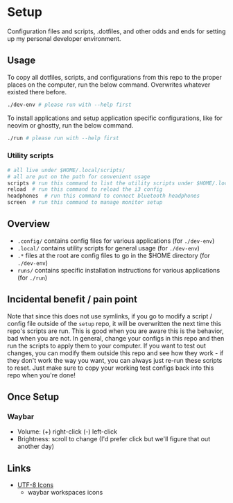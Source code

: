 # Setup

Configuration files and scripts, .dotfiles, and other odds and ends for setting up my personal developer environment. 

## Usage

To copy all dotfiles, scripts, and configurations from this repo to the proper places on the computer, run the below command. Overwrites whatever existed there before.

```bash
./dev-env # please run with --help first
```

To install applications and setup application specific configurations, like for neovim or ghostty, run the below command.

```bash
./run # please run with --help first
```

### Utility scripts

```bash
# all live under $HOME/.local/scripts/
# all are put on the path for convenient usage
scripts # run this command to list the utility scripts under $HOME/.local/scripts
reload  # run this command to reload the i3 config
headphones  # run this command to connect bluetooth headphones
screen  # run this command to manage monitor setup
```

## Overview

- `.config/` contains config files for various applications (for `./dev-env`)
- `.local/` contains utility scripts for general usage (for `./dev-env`)
- `.*` files at the root are config files to go in the $HOME directory (for `./dev-env`)
- `runs/` contains specific installation instructions for various applications (for `./run`)

## Incidental benefit / pain point

Note that since this does not use symlinks, if you go to modify a script / config file outside of the `setup` repo, it will be overwritten the next time this repo's scripts are run. This is good when you are aware this is the behavior, bad when you are not. In general, change your configs in this repo and then run the scripts to apply them to your computer. If you want to test out changes, you can modify them outside this repo and see how they work - if they don't work the way you want, you can always just re-run these scripts to reset. Just make sure to copy your working test configs back into this repo when you're done!

## Once Setup

### Waybar

- Volume: (+) right-click (-) left-click
- Brightness: scroll to change (I'd prefer click but we'll figure that out another day)

## Links

- [UTF-8 Icons](https://www.nerdfonts.com/cheat-sheet)
    - waybar workspaces icons
